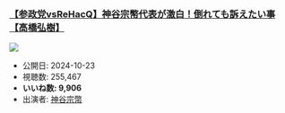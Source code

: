 ### [【参政党vsReHacQ】神谷宗幣代表が激白！倒れても訴えたい事【高橋弘樹】](https://www.youtube.com/watch?v=TtdObaDvpQ8)
[![](https://img.youtube.com/vi/TtdObaDvpQ8/sddefault.jpg)](https://www.youtube.com/watch?v=TtdObaDvpQ8)
-   公開日: 2024-10-23
-   視聴数: 255,467
-   **いいね数: 9,906**
-   出演者: [神谷宗幣](/rehacq_fan/people/神谷宗幣 "wikilink")
